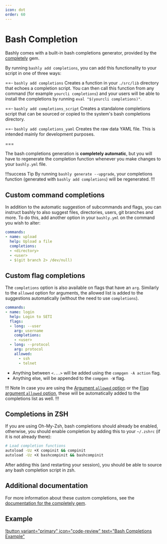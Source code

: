 ```yaml
---
icon: dot
order: 60
---
```


# Bash Completion

Bashly comes with a built-in bash completions generator, provided by the
[completely][completely] gem.

By running `bashly add completions`, you can add this functionality to your
script in one of three ways:


==- `bashly add completions`
Creates a function in your `./src/lib` directory that echoes a completion
script. You can then call this function from any command (for example `yourcli
completions`) and your users will be able to install the completions by running
`eval "$(yourcli completions)"`.

==- `bashly add completions_script`
Creates a standalone completions script that can be sourced or copied to the
system's bash completions directory.

==- `bashly add completions_yaml`
Creates the raw data YAML file. This is intended mainly for development
purposes.

===

The bash completions generation is **completely automatic**, but you will have
to regenerate the completion function whenever you make changes to your
`bashly.yml` file. 

!!!success Tip
By running `bashly generate --upgrade`, your completions function 
(generated with `bashly add completions`) will be regenerated.
!!!

## Custom command completions

In addition to the automatic suggestion of subcommands and flags, you can
instruct bashly to also suggest files, directories, users, git branches and
more. To do this, add another option in your `bashly.yml` on the command you
wish to alter:

```yaml bashly.yml
commands:
- name: upload
  help: Upload a file
  completions:
  - <directory>
  - <user>
  - $(git branch 2> /dev/null)

```

## Custom flag completions

The `completions` option is also available on flags that have an `arg`.
Similarly to the `allowed` option for arguments, the allowed list is added
to the suggestions automatically (without the need to use `completions`).

```yaml bashly.yml
commands:
- name: login
  help: Login to SETI
  flags:
  - long: --user
    arg: username
    completions:
    - <user>
  - long: --protocol
    arg: protocol
    allowed:
      - ssh
      - telnet
```

- Anything between `<...>` will be added using the `compgen -A action` flag.
- Anything else, will be appended to the `compgen -W` flag.

!!! Note
In case you are using the
[Argument `allowed` option](../configuration/argument.md#allowed) or 
the [Flag argument `allowed` option](../configuration/flag.md#allowed),
these will be automatically added to the completions list as well.
!!!

## Completions in ZSH

If you are using Oh-My-Zsh, bash completions should already be enabled,
otherwise, you should enable completion by adding this to your `~/.zshrc`
(if it is not already there):

```bash
# Load completion functions
autoload -Uz +X compinit && compinit
autoload -Uz +X bashcompinit && bashcompinit
```

After adding this (and restarting your session), you should be able to source
any bash completion script in zsh.

## Additional documentation

For more information about these custom completions, see the
[documentation for the completely gem][completely-docs].

## Example

[!button variant="primary" icon="code-review" text="Bash Completions Example"](https://github.com/bashly-framework/bashly/tree/master/examples/completions#readme)


[completely]: https://github.com/DannyBen/completely
[completely-docs]: https://github.com/DannyBen/completely#suggesting-files-directories-and-other-bash-built-ins
[compgen]: https://www.gnu.org/software/bash/manual/html_node/Programmable-Completion-Builtins.html
